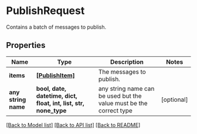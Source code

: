 # PublishRequest

Contains a batch of messages to publish.

## Properties
Name | Type | Description | Notes
------------ | ------------- | ------------- | -------------
**items** | [**[PublishItem]**](PublishItem.md) | The messages to publish. | 
**any string name** | **bool, date, datetime, dict, float, int, list, str, none_type** | any string name can be used but the value must be the correct type | [optional]

[[Back to Model list]](../README.md#documentation-for-models) [[Back to API list]](../README.md#documentation-for-api-endpoints) [[Back to README]](../README.md)


